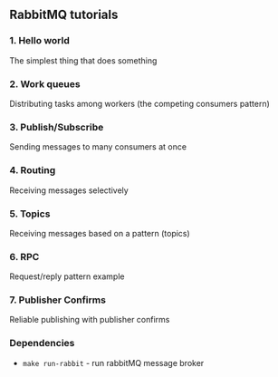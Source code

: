 ## RabbitMQ tutorials
### 1. Hello world 
   The simplest thing that does something
### 2. Work queues
   Distributing tasks among workers (the competing consumers pattern)
### 3. Publish/Subscribe
   Sending messages to many consumers at once
### 4. Routing
   Receiving messages selectively
### 5. Topics
   Receiving messages based on a pattern (topics)
### 6. RPC
   Request/reply pattern example
### 7. Publisher Confirms
   Reliable publishing with publisher confirms
   
### Dependencies
* ``make run-rabbit`` - run rabbitMQ message broker 